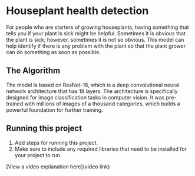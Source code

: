# Houseplant health detection

For people who are starters of growing houseplants, having something that tells you if your plant is sick might be helpful. Sometimes it is obvious that the plant is sick; however, sometimes it is not so obvious. This model can help identify if there is any problem with the plant so that the plant grower can do something as soon as possible.

## The Algorithm

The model is based on ResNet-18, which is a deep convolutional neural network architecture that has 18 layers. The architecture is specifically designed for image classification tasks in computer vision. It was pre-trained with millions of images of a thousand categories, which builds a powerful foundation for further training.

## Running this project

1. Add steps for running this project.
2. Make sure to include any required libraries that need to be installed for your project to run.

[View a video explanation here](video link)
